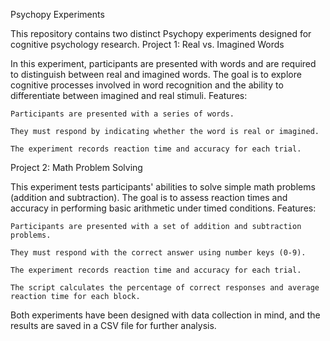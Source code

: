 Psychopy Experiments

This repository contains two distinct Psychopy experiments designed for cognitive psychology research.
Project 1: Real vs. Imagined Words

In this experiment, participants are presented with words and are required to distinguish between real and imagined words. The goal is to explore cognitive processes involved in word recognition and the ability to differentiate between imagined and real stimuli.
Features:

    Participants are presented with a series of words.

    They must respond by indicating whether the word is real or imagined.

    The experiment records reaction time and accuracy for each trial.

Project 2: Math Problem Solving

This experiment tests participants' abilities to solve simple math problems (addition and subtraction). The goal is to assess reaction times and accuracy in performing basic arithmetic under timed conditions.
Features:

    Participants are presented with a set of addition and subtraction problems.

    They must respond with the correct answer using number keys (0-9).

    The experiment records reaction time and accuracy for each trial.

    The script calculates the percentage of correct responses and average reaction time for each block.

Both experiments have been designed with data collection in mind, and the results are saved in a CSV file for further analysis.
